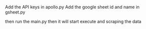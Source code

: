 Add the API keys in apollo.py
Add the google sheet id and name in gsheet.py 


then run the main.py then it will start execute and scraping the data